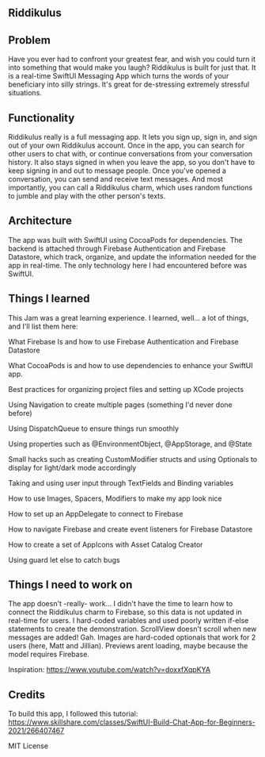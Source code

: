 ## Riddikulus

Problem
----------
Have you ever had to confront your greatest fear, and wish you could turn it into something that would make you laugh? Riddikulus is built for just that. It is a real-time SwiftUI Messaging App which turns the words of your beneficiary into silly strings. It's great for de-stressing extremely stressful situations.

Functionality
----------
Riddikulus really is a full messaging app. It lets you sign up, sign in, and sign out of your own Riddikulus account. Once in the app, you can search for other users to chat with, or continue conversations from your conversation history. It also stays signed in when you leave the app, so you don't have to keep signing in and out to message people. Once you've opened a conversation, you can send and receive text messages. And most importantly, you can call a Riddikulus charm, which uses random functions to jumble and play with the other person's texts.

Architecture
----------
The app was built with SwiftUI using CocoaPods for dependencies. The backend is attached through Firebase Authentication and Firebase Datastore, which track, organize, and update the information needed for the app in real-time. The only technology here I had encountered before was SwiftUI.

Things I learned
----------
This Jam was a great learning experience. I learned, well... a lot of things, and I'll list them here:

What Firebase Is and how to use Firebase Authentication and Firebase Datastore

What CocoaPods is and how to use dependencies to enhance your SwiftUI app.

Best practices for organizing project files and setting up XCode projects

Using Navigation to create multiple pages (something I'd never done before)

Using DispatchQueue to ensure things run smoothly

Using properties such as @EnvironmentObject, @AppStorage, and @State

Small hacks such as creating CustomModifier structs and using Optionals to display for light/dark mode accordingly

Taking and using user input through TextFields and Binding variables

How to use Images, Spacers, Modifiers to make my app look nice

How to set up an AppDelegate to connect to Firebase

How to navigate Firebase and create event listeners for Firebase Datastore

How to create a set of AppIcons with Asset Catalog Creator

Using guard let else to catch bugs

Things I need to work on
----------
The app doesn't -really- work... I didn't have the time to learn how to connect the Riddikulus charm to Firebase, so this data is not updated in real-time for users. I hard-coded variables and used poorly written if-else statements to create the demonstration.
ScrollView doesn't scroll when new messages are added! Gah.
Images are hard-coded optionals that work for 2 users (here, Matt and Jillian).
Previews arent loading, maybe because the model requires Firebase.

Inspiration: https://www.youtube.com/watch?v=doxxfXqpKYA

Credits
----------

To build this app, I followed this tutorial: https://www.skillshare.com/classes/SwiftUI-Build-Chat-App-for-Beginners-2021/266407467

MIT License
